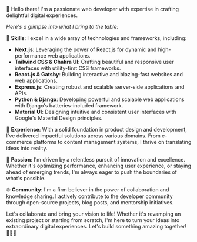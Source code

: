 👋 Hello there! I'm a passionate web developer with expertise in crafting delightful digital experiences. 

*Here's a glimpse into what I bring to the table:*

🌟 **Skills**: I excel in a wide array of technologies and frameworks, including:

- **Next.js**: Leveraging the power of React.js for dynamic and high-performance web applications.
- **Tailwind CSS & Chakra UI**: Crafting beautiful and responsive user interfaces with utility-first CSS frameworks.
- **React.js & Gatsby**: Building interactive and blazing-fast websites and web applications.
- **Express.js**: Creating robust and scalable server-side applications and APIs.
- **Python & Django**: Developing powerful and scalable web applications with Django's batteries-included framework.
- **Material UI**: Designing intuitive and consistent user interfaces with Google's Material Design principles.

💼 **Experience**: With a solid foundation in product design and development, I've delivered impactful solutions across various domains. From e-commerce platforms to content management systems, I thrive on translating ideas into reality.

🚀 **Passion**: I'm driven by a relentless pursuit of innovation and excellence. Whether it's optimizing performance, enhancing user experience, or staying ahead of emerging trends, I'm always eager to push the boundaries of what's possible.

🌐 **Community**: I'm a firm believer in the power of collaboration and knowledge sharing. I actively contribute to the developer community through open-source projects, blog posts, and mentorship initiatives.

Let's collaborate and bring your vision to life! Whether it's revamping an existing project or starting from scratch, I'm here to turn your ideas into extraordinary digital experiences. Let's build something amazing together! 👨‍💻✨
